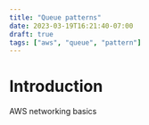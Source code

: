 ```yaml
---
title: "Queue patterns"
date: 2023-03-19T16:21:40-07:00
draft: true
tags: ["aws", "queue", "pattern"]
---
```


# Introduction
AWS networking basics
